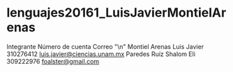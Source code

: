 # lenguajes20161_LuisJavierMontielArenas

Integrante                    Número de cuenta    Correo "\n"
Montiel Arenas Luis Javier    310276412           luis.javier@ciencias.unam.mx
Paredes Ruíz Shalom Eli       309222976           foalster@gmail.com
